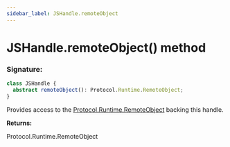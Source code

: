 ```yaml
---
sidebar_label: JSHandle.remoteObject
---
```


# JSHandle.remoteObject() method

### Signature:

```typescript
class JSHandle {
  abstract remoteObject(): Protocol.Runtime.RemoteObject;
}
```

Provides access to the [Protocol.Runtime.RemoteObject](https://chromedevtools.github.io/devtools-protocol/tot/Runtime/#type-RemoteObject) backing this handle.

**Returns:**

Protocol.Runtime.RemoteObject
